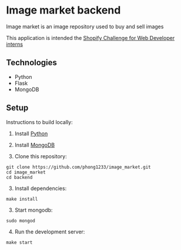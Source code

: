 # Image market backend

Image market is an image repository used to buy and sell images

This application is intended the [Shopify Challenge for Web Developer interns](https://docs.google.com/document/d/1ZKRywXQLZWOqVOHC4JkF3LqdpO3Llpfk_CkZPR8bjak/edit)

## Technologies

* Python
* Flask
* MongoDB

## Setup

Instructions to build locally:

1. Install [Python](https://www.python.org/)

2. Install [MongoDB](https://docs.mongodb.com/manual/administration/install-community/)

2. Clone this repository:
```
git clone https://github.com/phong1233/image_market.git
cd image_market
cd backend
```

3. Install dependencies:
```
make install
```

3. Start mongodb:
```
sudo mongod
```

4. Run the development server:
```
make start
```